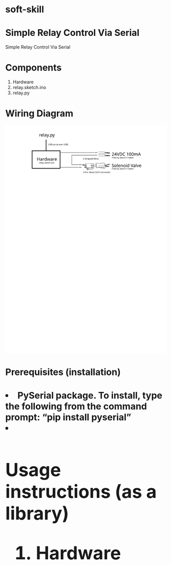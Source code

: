 # soft-skill

<h1>Simple Relay Control Via Serial</h1>
Simple Relay Control Via Serial

<h1>Components</h1>
<ol>
<li>Hardware</li>
<li>relay.sketch.ino</li>
<li>relay.py</li>
</ol>

<h1>Wiring Diagram</h1>

<p><img alt="Image" title="icon" src="Wiring Diagram.svg" /><p>

<h1>Prerequisites (installation)<h1>
 
<o1>
<li>PySerial package. To install, type the following from the command prompt:
“pip install pyserial”<li>
  
<h1>Usage instructions (as a library)</h>
  
<ol>
<li>Hardware</li>

